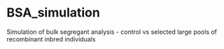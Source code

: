 # BSA_simulation
Simulation of bulk segregant analysis - control vs selected large pools of recombinant inbred individuals
